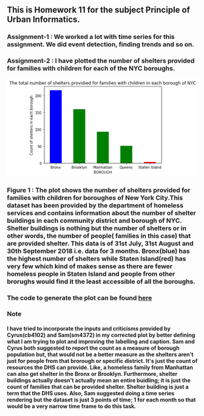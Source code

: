 ## This is Homework 11 for the subject Principle of Urban Informatics.

### Assignment-1 : We worked a lot with time series for this assignment. We did event detection, finding trends and so on.

### Assignment-2 : I have plotted the number of shelters provided for families with children for each of the NYC boroughs.
![The improved plot](Improved_plot.png)
### Figure 1 : The plot shows the number of shelters provided for families with children for boroughes of New  York City.This dataset has been provided by the department of homeless services and contains information about the number of shelter buildings in each community district and borough of NYC. Shelter buildings is nothing but the number of shelters or in other words, the number of people( families in this case) that are provided shelter. This data is of 31st July, 31st August and 30th September 2018 i.e. data for 3 months. Bronx(blue) has the highest number of shelters while Staten Island(red) has very few which kind of makes sense as there are fewer homeless people in Staten Island and people from other brorughs would find it the least accessible of all the boroughs.

### The code to generate the plot can be found [here](https://github.com/SohamMody/PUI2018_srm699/blob/master/HW11_srm699/HW11_Assignment2.ipynb) 

### Note

#### I have tried to incorporate the inputs and criticisms provided by Cyrus(cb4102) and Sam(sm4372) in my corrected plot by better defining what I am trying to plot and improving the labelling and caption. Sam and Cyrus both suggested to report the count as a measure of borough population but, that would not be a better measure as the shelters aren't just for people from that brorough or specific district. It's just the count of resources the DHS can provide. Like, a homeless family from Manhattan can also get shelter in the Bronx or Brooklyn. Furthermore, shelter buildings actually doesn't actually mean an entire buidling; it is just the count of families that can be provided shelter. Shelter building is just a term that the DHS uses. Also, Sam suggested doing a time series rendering but the dataset is just 3 points of time; 1 for each month so that would be a very narrow time frame to do this task.
